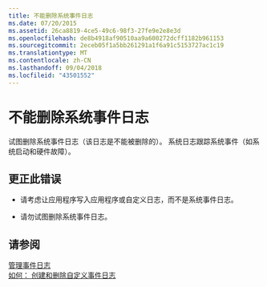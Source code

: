 ```yaml
---
title: 不能删除系统事件日志
ms.date: 07/20/2015
ms.assetid: 26ca8819-4ce5-49c6-98f3-27fe9e2e8e3d
ms.openlocfilehash: de8b4918af90510aa9a600272dcff1182b961153
ms.sourcegitcommit: 2eceb05f1a5bb261291a1f6a91c5153727ac1c19
ms.translationtype: MT
ms.contentlocale: zh-CN
ms.lasthandoff: 09/04/2018
ms.locfileid: "43501552"
---
```

# <a name="system-event-log-cannot-be-deleted"></a>不能删除系统事件日志
试图删除系统事件日志（该日志是不能被删除的）。 系统日志跟踪系统事件（如系统启动和硬件故障）。  
  
## <a name="to-correct-this-error"></a>更正此错误  
  
-   请考虑让应用程序写入应用程序或自定义日志，而不是系统事件日志。  
  
-   请勿试图删除系统事件日志。  
  
## <a name="see-also"></a>请参阅  
 [管理事件日志](https://msdn.microsoft.com/library/35f53238-bdd2-417b-acd8-2fd9f7397f18)  
 [如何： 创建和删除自定义事件日志](https://msdn.microsoft.com/library/af9b7da0-80c7-46ac-b7f7-897063ddd503)
